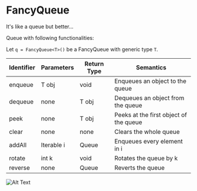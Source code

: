# FancyQueue
It's like a queue but better...




Queue with following functionalities:

Let `q = FancyQueue<T>()` be a FancyQueue with generic type `T`.

|Identifier | Parameters | Return Type | Semantics
| --- | --- | --- | --- |
|enqueue | T obj | void  | Enqueues an object to the queue |
|dequeue | none | T obj | Dequeues an object from the queue |
|peek | none | T obj | Peeks at the first object of the queue |
|clear | none | none | Clears the whole queue |
|addAll | Iterable i | Queue | Enqueues every element in i |
|rotate | int k | void | Rotates the queue by k |
|reverse | none | Queue | Reverts the queue |


![Alt Text](https://media4.giphy.com/media/xT5LMuVtaVYI03uXsc/giphy.gif)

